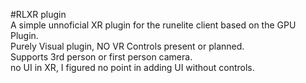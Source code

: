 #RLXR plugin  
A simple unnoficial XR plugin for the runelite client based on the GPU Plugin.    
Purely Visual plugin, NO VR Controls present or planned.  
Supports 3rd person or first person camera.  
no UI in XR, I figured no point in adding UI without controls.  
